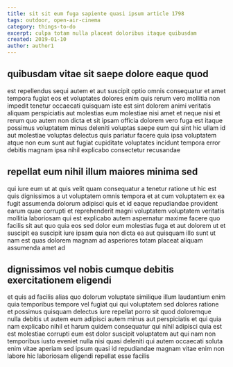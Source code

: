 ```yaml
---
title: sit sit eum fuga sapiente quasi ipsum article 1798
tags: outdoor, open-air-cinema
category: things-to-do
excerpt: culpa totam nulla placeat doloribus itaque quibusdam
created: 2019-01-10
author: author1
---
```


## quibusdam vitae sit saepe dolore eaque quod

est repellendus sequi autem et aut suscipit optio omnis consequatur et amet tempora fugiat eos et voluptates dolores enim quis rerum vero mollitia non impedit tenetur occaecati quisquam iste est sint dolorem animi veritatis aliquam perspiciatis aut molestias eum molestiae nisi amet et neque nisi et rerum quo autem non dicta et sit ipsam officia dolorem vero fuga est itaque possimus voluptatem minus deleniti voluptas saepe eum qui sint hic ullam id aut molestiae voluptas delectus quis pariatur facere quia ipsa voluptatem atque non eum sunt aut fugiat cupiditate voluptates incidunt tempora error debitis magnam ipsa nihil explicabo consectetur recusandae

## repellat eum nihil illum maiores minima sed

qui iure eum ut at quis velit quam consequatur a tenetur ratione ut hic est quis dignissimos a ut voluptatem omnis tempora et at cum voluptatem ex ea fugit assumenda dolorum adipisci quis et id eaque repudiandae provident earum quae corrupti et reprehenderit magni voluptatem voluptatem veritatis mollitia laboriosam qui est explicabo autem aspernatur maxime facere quo facilis sit aut quo quia eos sed dolor eum molestias fuga et aut dolorem ut et suscipit ea suscipit iure ipsam quia non dicta ea aut quisquam illo sunt ut nam est quas dolorem magnam ad asperiores totam placeat aliquam assumenda amet ad

## dignissimos vel nobis cumque debitis exercitationem eligendi

et quis ad facilis alias quo dolorum voluptate similique illum laudantium enim quia temporibus tempore vel fugiat qui qui voluptatem sed dolores ratione et possimus quisquam delectus iure repellat porro sit quod doloremque nulla debitis ut autem eum adipisci autem minus aut perspiciatis et qui quia nam explicabo nihil et harum quidem consequatur qui nihil adipisci quia est est molestiae corrupti eum est dolor suscipit voluptatem aut qui nam non temporibus iusto eveniet nulla nisi quasi deleniti qui autem occaecati soluta enim vitae aperiam sed ipsum quasi id repudiandae magnam vitae enim non labore hic laboriosam eligendi repellat esse facilis
